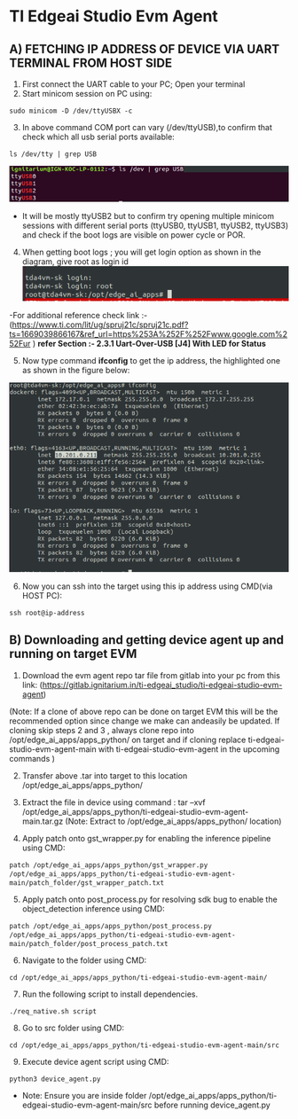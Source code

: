 # TI Edgeai Studio Evm Agent



## A) FETCHING IP ADDRESS OF DEVICE VIA UART TERMINAL FROM HOST SIDE

1. First connect the UART cable to your PC; Open your terminal 
2. Start minicom session on PC using: 
```
sudo minicom -D /dev/ttyUSBX -c
```
3. In above command COM port can vary (/dev/ttyUSB),to confirm that check which all usb serial ports available: 
```
ls /dev/tty | grep USB 
```
![usb serial ports list output](/images/usb_serial_ports.png)
- It will be mostly ttyUSB2 but to confirm try opening multiple minicom sessions with different serial ports (ttyUSB0, ttyUSB1, ttyUSB2, ttyUSB3) and check if the boot logs are visible on power cycle or POR. 

4. When getting boot logs ; you will get login option as shown in the diagram, give root as login id 
![tda4vm login](/images/tda4vm_login.png)

 -For additional reference check link :- (https://www.ti.com/lit/ug/spruj21c/spruj21c.pdf?ts=1669039866167&ref_url=https%253A%252F%252Fwww.google.com%252Fur ) **refer Section :- 2.3.1 Uart-Over-USB [J4] With LED for Status** 

5. Now type command **ifconfig** to get the ip address, the highlighted one as shown in the figure below: 

![ifconfig output](/images/get_ip-address.png)

6. Now you can ssh into the target using this ip address using CMD(via HOST PC):
```
ssh root@ip-address
```
## B) Downloading and getting device agent up and running on target EVM 

1. Download the evm agent repo tar file from gitlab into your pc from this link: (https://gitlab.ignitarium.in/ti-edgeai_studio/ti-edgeai-studio-evm-agent)

(Note: If a clone of above repo can be done on target EVM this will be the recommended option since change we make can  andeasily be updated. If cloning skip steps 2 and 3 , always clone repo into /opt/edge_ai_apps/apps_python/ on target and if cloning replace ti-edgeai-studio-evm-agent-main with ti-edgeai-studio-evm-agent in the upcoming commands ) 

2. Transfer above .tar into target to this location  /opt/edge_ai_apps/apps_python/ 

3. Extract the file in device using command :  tar –xvf /opt/edge_ai_apps/apps_python/ti-edgeai-studio-evm-agent-main.tar.gz  (Note: Extract to /opt/edge_ai_apps/apps_python/ location) 

4. Apply patch onto gst_wrapper.py for enabling the inference pipeline using CMD:
```
patch /opt/edge_ai_apps/apps_python/gst_wrapper.py /opt/edge_ai_apps/apps_python/ti-edgeai-studio-evm-agent-main/patch_folder/gst_wrapper_patch.txt 
```
5. Apply patch onto post_process.py for resolving sdk bug to enable the object_detection inference using CMD:
```
patch /opt/edge_ai_apps/apps_python/post_process.py /opt/edge_ai_apps/apps_python/ti-edgeai-studio-evm-agent-main/patch_folder/post_process_patch.txt 
```
6. Navigate to the folder using CMD:
```
cd /opt/edge_ai_apps/apps_python/ti-edgeai-studio-evm-agent-main/ 
```
7.  Run the following script to install dependencies.
```
./req_native.sh script
```
8. Go to src folder using CMD: 
```
cd /opt/edge_ai_apps/apps_python/ti-edgeai-studio-evm-agent-main/src 
```
9. Execute device agent script using CMD: 
```
python3 device_agent.py  
```
- Note: Ensure you are inside folder /opt/edge_ai_apps/apps_python/ti-edgeai-studio-evm-agent-main/src before running device_agent.py
